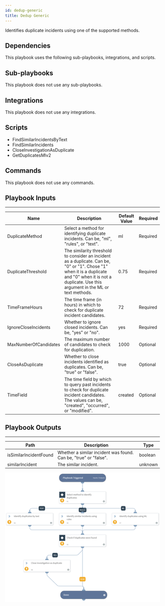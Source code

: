 ```yaml
---
id: dedup-generic
title: Dedup Generic
---
```


Identifies duplicate incidents using one of the supported methods.

## Dependencies
This playbook uses the following sub-playbooks, integrations, and scripts.

## Sub-playbooks
This playbook does not use any sub-playbooks.

## Integrations
This playbook does not use any integrations.

## Scripts
* FindSimilarIncidentsByText
* FindSimilarIncidents
* CloseInvestigationAsDuplicate
* GetDuplicatesMlv2

## Commands
This playbook does not use any commands.

## Playbook Inputs
---

| **Name** | **Description** | **Default Value** | **Required** |
| --- | --- | --- | --- | 
| DuplicateMethod | Select a method for identifying duplicate incidents. Can be, "ml", "rules", or "text". | ml | Required |
| DuplicateThreshold | The similarity threshold to consider an incident as a duplicate. Can be, "0" or "1". Chose "1" when it is a duplicate and "0" when it is not a duplicate. Use this argument in the ML or text methods. | 0.75 | Required |
| TimeFrameHours | The time frame (in hours) in which to check for duplicate incident candidates. | 72 | Required |
| IgnoreCloseIncidents | Whether to ignore closed incidents. Can be, "yes" or "no". | yes | Required |
| MaxNumberOfCandidates | The maximum number of candidates to check for duplication. | 1000 | Optional |
| CloseAsDuplicate | Whether to close incidents identified as duplicates. Can be, "true" or "false". | true | Optional |
| TimeField | The time field by which to query past incidents to check for duplicate incident candidates. The values can be, "created", "occurred", or "modified". | created | Optional |

## Playbook Outputs
---

| **Path** | **Description** | **Type** |
| --- | --- | --- |
| isSimilarIncidentFound | Whether a similar incident was found. Can be, "true" or "false". | boolean |
| similarIncident | The similar incident. | unknown |

![Dedup_Generic](https://github.com/ElazarK/content-docs/blob/master/images/playbooks/Dedup_Generic.png)
